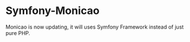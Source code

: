 # Symfony-Monicao
 Monicao is now updating, it will uses Symfony Framework instead of just pure PHP.
